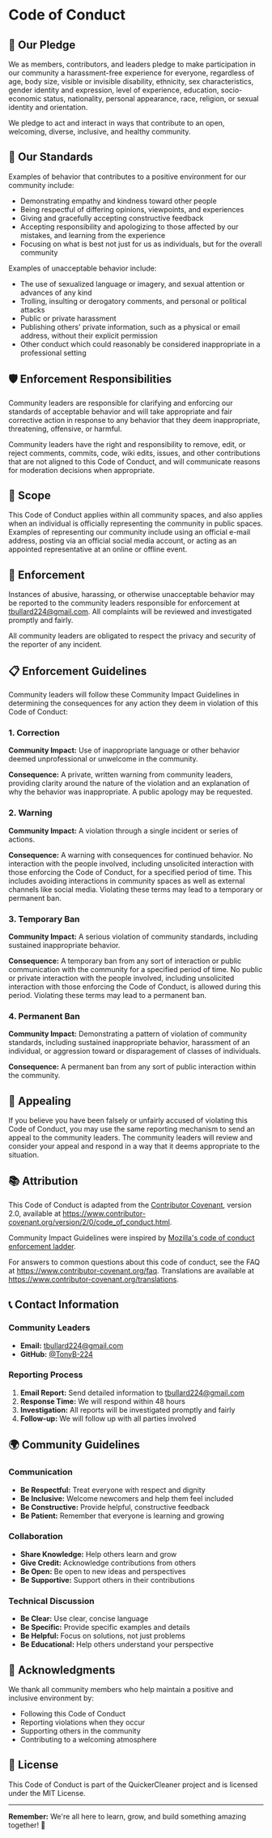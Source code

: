 # Code of Conduct

## 🤝 Our Pledge

We as members, contributors, and leaders pledge to make participation in our
community a harassment-free experience for everyone, regardless of age, body
size, visible or invisible disability, ethnicity, sex characteristics, gender
identity and expression, level of experience, education, socio-economic status,
nationality, personal appearance, race, religion, or sexual identity
and orientation.

We pledge to act and interact in ways that contribute to an open, welcoming,
diverse, inclusive, and healthy community.

## 🌟 Our Standards

Examples of behavior that contributes to a positive environment for our
community include:

* Demonstrating empathy and kindness toward other people
* Being respectful of differing opinions, viewpoints, and experiences
* Giving and gracefully accepting constructive feedback
* Accepting responsibility and apologizing to those affected by our mistakes,
  and learning from the experience
* Focusing on what is best not just for us as individuals, but for the
  overall community

Examples of unacceptable behavior include:

* The use of sexualized language or imagery, and sexual attention or
  advances of any kind
* Trolling, insulting or derogatory comments, and personal or political attacks
* Public or private harassment
* Publishing others' private information, such as a physical or email
  address, without their explicit permission
* Other conduct which could reasonably be considered inappropriate in a
  professional setting

## 🛡️ Enforcement Responsibilities

Community leaders are responsible for clarifying and enforcing our standards of
acceptable behavior and will take appropriate and fair corrective action in
response to any behavior that they deem inappropriate, threatening, offensive,
or harmful.

Community leaders have the right and responsibility to remove, edit, or reject
comments, commits, code, wiki edits, issues, and other contributions that are
not aligned to this Code of Conduct, and will communicate reasons for moderation
decisions when appropriate.

## 📏 Scope

This Code of Conduct applies within all community spaces, and also applies when
an individual is officially representing the community in public spaces.
Examples of representing our community include using an official e-mail address,
posting via an official social media account, or acting as an appointed
representative at an online or offline event.

## 🚨 Enforcement

Instances of abusive, harassing, or otherwise unacceptable behavior may be
reported to the community leaders responsible for enforcement at
tbullard224@gmail.com. All complaints will be reviewed and investigated promptly and fairly.

All community leaders are obligated to respect the privacy and security of the
reporter of any incident.

## 📋 Enforcement Guidelines

Community leaders will follow these Community Impact Guidelines in determining
the consequences for any action they deem in violation of this Code of Conduct:

### 1. Correction

**Community Impact:** Use of inappropriate language or other behavior deemed
unprofessional or unwelcome in the community.

**Consequence:** A private, written warning from community leaders, providing
clarity around the nature of the violation and an explanation of why the
behavior was inappropriate. A public apology may be requested.

### 2. Warning

**Community Impact:** A violation through a single incident or series of
actions.

**Consequence:** A warning with consequences for continued behavior. No
interaction with the people involved, including unsolicited interaction with
those enforcing the Code of Conduct, for a specified period of time. This
includes avoiding interactions in community spaces as well as external channels
like social media. Violating these terms may lead to a temporary or permanent
ban.

### 3. Temporary Ban

**Community Impact:** A serious violation of community standards, including
sustained inappropriate behavior.

**Consequence:** A temporary ban from any sort of interaction or public
communication with the community for a specified period of time. No public or
private interaction with the people involved, including unsolicited interaction
with those enforcing the Code of Conduct, is allowed during this period.
Violating these terms may lead to a permanent ban.

### 4. Permanent Ban

**Community Impact:** Demonstrating a pattern of violation of community
standards, including sustained inappropriate behavior, harassment of an
individual, or aggression toward or disparagement of classes of individuals.

**Consequence:** A permanent ban from any sort of public interaction within the
community.

## 🔄 Appealing

If you believe you have been falsely or unfairly accused of violating this Code
of Conduct, you may use the same reporting mechanism to send an appeal to the
community leaders. The community leaders will review and consider your appeal
and respond in a way that it deems appropriate to the situation.

## 📚 Attribution

This Code of Conduct is adapted from the [Contributor Covenant][homepage],
version 2.0, available at
https://www.contributor-covenant.org/version/2/0/code_of_conduct.html.

Community Impact Guidelines were inspired by [Mozilla's code of conduct
enforcement ladder][Mozilla CoC].

For answers to common questions about this code of conduct, see the FAQ at
https://www.contributor-covenant.org/faq. Translations are available at
https://www.contributor-covenant.org/translations.

[homepage]: https://www.contributor-covenant.org
[Mozilla CoC]: https://github.com/mozilla/diversity

## 📞 Contact Information

### Community Leaders

- **Email:** tbullard224@gmail.com
- **GitHub:** [@TonyB-224](https://github.com/TonyB-224)

### Reporting Process

1. **Email Report:** Send detailed information to tbullard224@gmail.com
2. **Response Time:** We will respond within 48 hours
3. **Investigation:** All reports will be investigated promptly and fairly
4. **Follow-up:** We will follow up with all parties involved

## 🌍 Community Guidelines

### Communication

- **Be Respectful:** Treat everyone with respect and dignity
- **Be Inclusive:** Welcome newcomers and help them feel included
- **Be Constructive:** Provide helpful, constructive feedback
- **Be Patient:** Remember that everyone is learning and growing

### Collaboration

- **Share Knowledge:** Help others learn and grow
- **Give Credit:** Acknowledge contributions from others
- **Be Open:** Be open to new ideas and perspectives
- **Be Supportive:** Support others in their contributions

### Technical Discussion

- **Be Clear:** Use clear, concise language
- **Be Specific:** Provide specific examples and details
- **Be Helpful:** Focus on solutions, not just problems
- **Be Educational:** Help others understand your perspective

## 🙏 Acknowledgments

We thank all community members who help maintain a positive and inclusive environment by:

- Following this Code of Conduct
- Reporting violations when they occur
- Supporting others in the community
- Contributing to a welcoming atmosphere

## 📄 License

This Code of Conduct is part of the QuickerCleaner project and is licensed under the MIT License.

---

**Remember:** We're all here to learn, grow, and build something amazing together! 🚀 